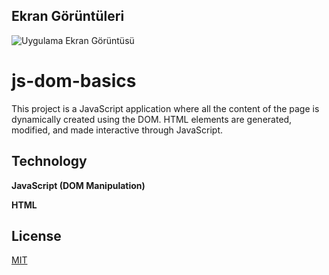## Ekran Görüntüleri

![Uygulama Ekran Görüntüsü](.\js-dom-basics\image.png)

# js-dom-basics

This project is a JavaScript application where all the content of the page is dynamically created using the DOM. HTML elements are generated, modified, and made interactive through JavaScript.

## Technology

**JavaScript (DOM Manipulation)**

**HTML**

## License

[MIT](https://choosealicense.com/licenses/mit/)
